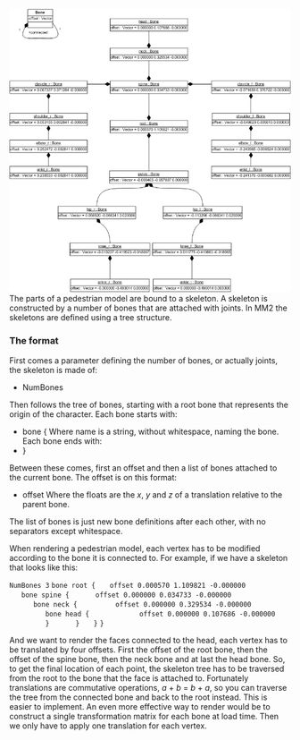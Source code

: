 ![Pedmodel_woman.skel.png](Pedmodel_woman.skel.png
"Pedmodel_woman.skel.png") The parts of a pedestrian model are bound to
a skeleton. A skeleton is constructed by a number of bones that are
attached with joints. In MM2 the skeletons are defined using a tree
structure.

### The format

First comes a parameter defining the number of bones, or actually
joints, the skeleton is made of:

  - NumBones <int>

Then follows the tree of bones, starting with a root bone that
represents the origin of the character. Each bone starts with:

  - bone <name> {
    Where name is a string, without whitespace, naming the bone. Each
    bone ends with:
  - }

Between these comes, first an offset and then a list of bones attached
to the current bone. The offset is on this format:

  - offset <float> <float> <float>
    Where the floats are the *x*, *y* and *z* of a translation relative
    to the parent bone.

The list of bones is just new bone definitions after each other, with no
separators except whitespace.

When rendering a pedestrian model, each vertex has to be modified
according to the bone it is connected to. For example, if we have a
skeleton that looks like this:

`NumBones 3`
`bone root {`
`   offset 0.000570 1.109821 -0.000000`
`   bone spine {`
`      offset 0.000000 0.034733 -0.000000`
`      bone neck {`
`         offset 0.000000 0.329534 -0.000000`
`         bone head {`
`            offset 0.000000 0.107686 -0.000000`
`         }`
`      }`
`   }`
`}`

And we want to render the faces connected to the head, each vertex has
to be translated by four offsets. First the offset of the root bone,
then the offset of the spine bone, then the neck bone and at last the
head bone. So, to get the final location of each point, the skeleton
tree has to be traversed from the root to the bone that the face is
attached to. Fortunately translations are commutative operations, *a* +
*b* = *b* + *a*, so you can traverse the tree from the connected bone
and back to the root instead. This is easier to implement. An even more
effective way to render would be to construct a single transformation
matrix for each bone at load time. Then we only have to apply one
translation for each vertex.